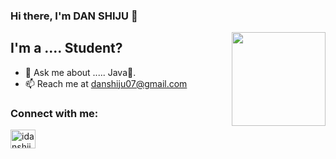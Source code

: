 ### Hi there, I'm DAN SHIJU 👋

<img align='right' src='https://github.com/Rishit-dagli/Rishit-dagli/blob/master/images/octocat-anime.gif' width='150"'>

## I'm a .... Student?

- 💬 Ask me about ..... Java👀.
- 📫 Reach me at danshiju07@gmail.com

### Connect with me:

<a href="https://instagram.com/idanshiju" target="blank"><img align="center" src="https://raw.githubusercontent.com/rahuldkjain/github-profile-readme-generator/master/src/images/icons/Social/instagram.svg" alt="idanshiju" height="30" width="40" /></a>
